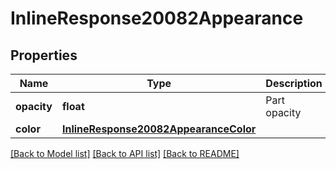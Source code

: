 # InlineResponse20082Appearance

## Properties
Name | Type | Description | Notes
------------ | ------------- | ------------- | -------------
**opacity** | **float** | Part opacity | [optional] 
**color** | [**InlineResponse20082AppearanceColor**](InlineResponse20082AppearanceColor.md) |  | [optional] 

[[Back to Model list]](../README.md#documentation-for-models) [[Back to API list]](../README.md#documentation-for-api-endpoints) [[Back to README]](../README.md)



